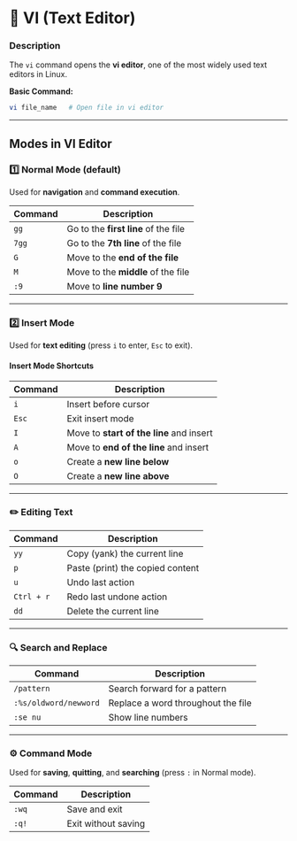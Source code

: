 # 📝 VI (Text Editor)

### Description
The `vi` command opens the **vi editor**, one of the most widely used text editors in Linux.

**Basic Command:**
```bash
vi file_name   # Open file in vi editor
````

---

##  Modes in VI Editor

### 1️⃣ Normal Mode (default)

Used for **navigation** and **command execution**.

| Command | Description                          |
| ------- | ------------------------------------ |
| `gg`    | Go to the **first line** of the file |
| `7gg`   | Go to the **7th line** of the file   |
| `G`     | Move to the **end of the file**      |
| `M`     | Move to the **middle** of the file   |
| `:9`    | Move to **line number 9**            |

---

### 2️⃣ Insert Mode

Used for **text editing** (press `i` to enter, `Esc` to exit).

#### Insert Mode Shortcuts

| Command | Description                              |
| ------- | ---------------------------------------- |
| `i`     | Insert before cursor                     |
| `Esc`   | Exit insert mode                         |
| `I`     | Move to **start of the line** and insert |
| `A`     | Move to **end of the line** and insert   |
| `o`     | Create a **new line below**              |
| `O`     | Create a **new line above**              |

---

### ✏️ Editing Text

| Command    | Description                      |
| ---------- | -------------------------------- |
| `yy`       | Copy (yank) the current line     |
| `p`        | Paste (print) the copied content |
| `u`        | Undo last action                 |
| `Ctrl + r` | Redo last undone action          |
| `dd`       | Delete the current line          |

---

### 🔍 Search and Replace

| Command               | Description                        |
| --------------------- | ---------------------------------- |
| `/pattern`            | Search forward for a pattern       |
| `:%s/oldword/newword` | Replace a word throughout the file |
| `:se nu`              | Show line numbers                  |

---

### ⚙️ Command Mode

Used for **saving**, **quitting**, and **searching** (press `:` in Normal mode).

| Command | Description         |
| ------- | ------------------- |
| `:wq`   | Save and exit       |
| `:q!`   | Exit without saving |
